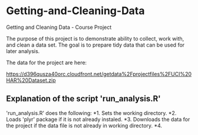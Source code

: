 Getting-and-Cleaning-Data
=========================

Getting and Cleaning Data - Course Project

The purpose of this project is to demonstrate ability to collect, work with, and clean a data set. The goal is to prepare tidy data that can be used for later analysis. 

The data for the project are here: 

https://d396qusza40orc.cloudfront.net/getdata%2Fprojectfiles%2FUCI%20HAR%20Dataset.zip 

## Explanation of the script 'run_analysis.R'

'run_analysis.R' does the following:
*1. Sets the working directory.
*2. Loads 'plyr' package if it is not already instaled.
*3. Downloads the data for the project if the data file is not already in working directory.
*4. 
